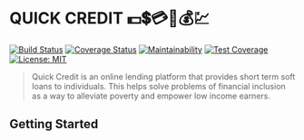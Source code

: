 # QUICK CREDIT 💵💲💳💸💰💹
[![Build Status](https://travis-ci.com/RIDUMATICS/Quick-Credit.svg?branch=develop)](https://travis-ci.com/RIDUMATICS/Quick-Credit) [![Coverage Status](https://coveralls.io/repos/github/RIDUMATICS/Quick-Credit/badge.svg?branch=develop)](https://coveralls.io/github/RIDUMATICS/Quick-Credit?branch=develop) [![Maintainability](https://api.codeclimate.com/v1/badges/5fbccb77481f421b0606/maintainability)](https://codeclimate.com/github/RIDUMATICS/Quick-Credit/maintainability) [![Test Coverage](https://api.codeclimate.com/v1/badges/5fbccb77481f421b0606/test_coverage)](https://codeclimate.com/github/RIDUMATICS/Quick-Credit/test_coverage) [![License: MIT](https://img.shields.io/badge/License-MIT-green.svg)](https://opensource.org/licenses/MIT)


>Quick Credit is an online lending platform that provides short term soft loans to individuals. This helps solve problems of financial inclusion as a way to alleviate poverty and empower low income earners.

## Getting Started